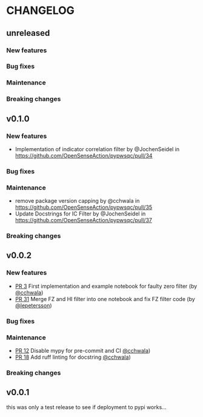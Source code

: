 # CHANGELOG

## unreleased

### New features

### Bug fixes

### Maintenance

### Breaking changes

## v0.1.0

### New features

- Implementation of indicator correlation filter by @JochenSeidel in https://github.com/OpenSenseAction/pypwsqc/pull/34

### Bug fixes

### Maintenance

- remove package version capping by @cchwala in https://github.com/OpenSenseAction/pypwsqc/pull/35
- Update Docstrings for IC Filter by @JochenSeidel in https://github.com/OpenSenseAction/pypwsqc/pull/37

### Breaking changes

## v0.0.2

### New features

- [PR 3](https://github.com/OpenSenseAction/pypwsqc/pull/3) First implementation
  and example notebook for faulty zero filter (by
  [@cchwala](https://github.com/cchwala))
- [PR 31](https://github.com/OpenSenseAction/pypwsqc/pull/31) Merge FZ and HI
  filter into one notebook and fix FZ filter code (by
  [@lepetersson](https://github.com/lepetersson))

### Bug fixes

### Maintenance

- [PR 12](https://github.com/OpenSenseAction/pypwsqc/pull/12) Disable mypy for
  pre-commit and CI [@cchwala](https://github.com/cchwala))
- [PR 18](https://github.com/OpenSenseAction/pypwsqc/pull/18) Add ruff linting
  for docstring [@cchwala](https://github.com/cchwala))

### Breaking changes

## v0.0.1

this was only a test release to see if deployment to pypi works...

